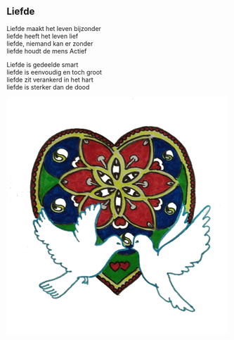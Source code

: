 ---
---

## Liefde

Liefde maakt het leven bijzonder \
liefde heeft het leven lief \
liefde, niemand kan er zonder \
liefde houdt de mens Actief

Liefde is gedeelde smart \
liefde is eenvoudig en toch groot  \
liefde zit verankerd in het hart \
liefde is sterker dan de dood

![duifjes](duifjes.png)
